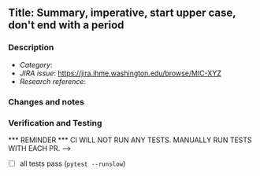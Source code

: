 ## Title: Summary, imperative, start upper case, don't end with a period
<!-- Ideally, <=50 chars. 50 chars is here..: -->

### Description
<!-- For use in commit message, wrap at 72 chars. 72 chars is here: -->
- *Category*: <!-- one of bugfix, data artifact, implementation, observers,
                   post-processing, refactor, revert, test, release, other/misc -->
- *JIRA issue*: https://jira.ihme.washington.edu/browse/MIC-XYZ
- *Research reference*: <!--Link to research documentation for code -->

### Changes and notes
<!-- 
Change description – why, what, anything unexplained by the above.
Include guidance to reviewers if changes are complex.
--> 

### Verification and Testing
<!--
Details on how code was verified. Consider: plots, images, (small) csv files.
-->


*** REMINDER ***
CI WILL NOT RUN ANY TESTS.
MANUALLY RUN TESTS WITH EACH PR.
-->
- [ ] all tests pass (`pytest --runslow`)
